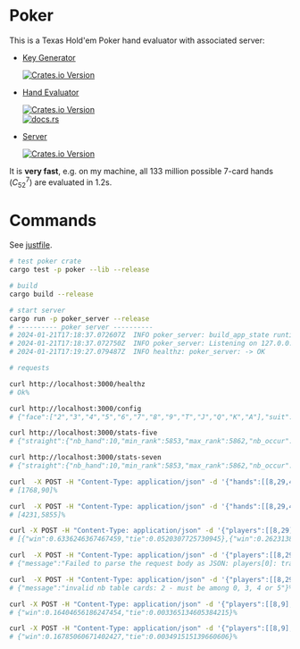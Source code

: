 
# Poker

This is a Texas Hold'em Poker hand evaluator with associated server:

+ [Key Generator](./poker_keygen/)  

    [![Crates.io Version](https://img.shields.io/crates/v/poker_keygen?logo=rust)](https://crates.io/crates/poker_keygen)  

+ [Hand Evaluator](./poker_eval/)  

    [![Crates.io Version](https://img.shields.io/crates/v/poker_eval?logo=rust)](https://crates.io/crates/poker_eval)  
    [![docs.rs](https://img.shields.io/docsrs/poker_eval?label=docs.rs)](https://docs.rs/poker_eval/)
  
+ [Server](./poker_server/)  

    [![Crates.io Version](https://img.shields.io/crates/v/poker_server?logo=rust)](https://crates.io/crates/poker_server)  

It is **very fast**, e.g. on my machine, all 133 million possible 7-card hands ($C^{7}_{52}$) are evaluated in 1.2s.

# Commands

See [justfile](./justfile).

```sh
# test poker crate
cargo test -p poker --lib --release

# build
cargo build --release

# start server
cargo run -p poker_server --release
# ---------- poker server ----------
# 2024-01-21T17:18:37.072607Z  INFO poker_server: build_app_state runtime = 1.216176641s s
# 2024-01-21T17:18:37.072750Z  INFO poker_server: Listening on 127.0.0.1:3000
# 2024-01-21T17:19:27.079487Z  INFO healthz: poker_server: -> OK

# requests

curl http://localhost:3000/healthz
# Ok%

curl http://localhost:3000/config
# {"face":["2","3","4","5","6","7","8","9","T","J","Q","K","A"],"suit":["C","D","H","S"],"card_no":{"2C":0,"QS":43,"5S":15,"9C":28,"8D":25,"5D":13,"JD":37,"QC":40,"2D":1,"7C":20,"TC":32,"6C":16,"9D":29,"3C":4,"5H":14,"4D":9,"7S":23,"8C":24,"QD":41,"KC":44,"KH":46,"6H":18,"3S":7,"QH":42,"4S":11,"TS":35,"KD":45,"AD":49,"AH":50,"TH":34,"2H":2,"7D":21,"6D":17,"9H":30,"AS":51,"TD":33,"5C":12,"8S":27,"9S":31,"4H":10,"7H":22,"3H":6,"JC":36,"JS":39,"6S":19,"AC":48,"JH":38,"8H":26,"4C":8,"2S":3,"KS":47,"3D":5},"card_sy":{"18":"6H","50":"AH","13":"5D","1":"2D","36":"JC","15":"5S","23":"7S","35":"TS","24":"8C","17":"6D","32":"TC","38":"JH","30":"9H","26":"8H","37":"JD","10":"4H","29":"9D","28":"9C","12":"5C","46":"KH","5":"3D","2":"2H","43":"QS","19":"6S","21":"7D","22":"7H","27":"8S","42":"QH","47":"KS","0":"2C","8":"4C","14":"5H","16":"6C","33":"TD","34":"TH","3":"2S","4":"3C","39":"JS","41":"QD","44":"KC","11":"4S","25":"8D","7":"3S","40":"QC","6":"3H","9":"4D","31":"9S","45":"KD","48":"AC","20":"7C","49":"AD","51":"AS"}}%

curl http://localhost:3000/stats-five
# {"straight":{"nb_hand":10,"min_rank":5853,"max_rank":5862,"nb_occur":10200},"full-house":{"nb_hand":156,"min_rank":7140,"max_rank":7295,"nb_occur":3744},"high-card":{"nb_hand":1277,"min_rank":0,"max_rank":1276,"nb_occur":1302540},"four-of-a-kind":{"nb_hand":156,"min_rank":7296,"max_rank":7451,"nb_occur":624},"flush":{"nb_hand":1277,"min_rank":5863,"max_rank":7139,"nb_occur":5108},"straight-flush":{"nb_hand":10,"min_rank":7452,"max_rank":7461,"nb_occur":40},"one-pair":{"nb_hand":2860,"min_rank":1277,"max_rank":4136,"nb_occur":1098240},"three-of-a-kind":{"nb_hand":858,"min_rank":4995,"max_rank":5852,"nb_occur":54912},"two-pairs":{"nb_hand":858,"min_rank":4137,"max_rank":4994,"nb_occur":123552}}%

curl http://localhost:3000/stats-seven
# {"straight":{"nb_hand":10,"min_rank":5853,"max_rank":5862,"nb_occur":6180020},"full-house":{"nb_hand":156,"min_rank":7140,"max_rank":7295,"nb_occur":3473184},"two-pairs":{"nb_hand":763,"min_rank":4140,"max_rank":4994,"nb_occur":31433400},"four-of-a-kind":{"nb_hand":156,"min_rank":7296,"max_rank":7451,"nb_occur":224848},"straight-flush":{"nb_hand":10,"min_rank":7452,"max_rank":7461,"nb_occur":41584},"high-card":{"nb_hand":407,"min_rank":48,"max_rank":1276,"nb_occur":23294460},"flush":{"nb_hand":1277,"min_rank":5863,"max_rank":7139,"nb_occur":4047644},"three-of-a-kind":{"nb_hand":575,"min_rank":5003,"max_rank":5852,"nb_occur":6461620},"one-pair":{"nb_hand":1470,"min_rank":1295,"max_rank":4136,"nb_occur":58627800}}%

curl  -X POST -H "Content-Type: application/json" -d '{"hands":[[8,29,4,11,32],[9,30,5,12,33]]}' http://localhost:3000/rank-five
# [1768,90]%

curl  -X POST -H "Content-Type: application/json" -d '{"hands":[[8,29,4,11,32,18,19],[9,30,5,12,33,19,20]]}' http://localhost:3000/rank-seven
# [4231,5855]%

curl -X POST -H "Content-Type: application/json" -d '{"players":[[8,29], [4,11]],"table":[]}' http://localhost:3000/calc-det
# [{"win":0.6336246367467459,"tie":0.0520307725730945},{"win":0.2623138181070651,"tie":0.0520307725730945}]%

curl  -X POST -H "Content-Type: application/json" -d '{"players":[[8,29,18], [4,11]],"table":[20,21]}' http://localhost:3000/calc-det
# {"message":"Failed to parse the request body as JSON: players[0]: trailing characters at line 1 column 19"}%

curl  -X POST -H "Content-Type: application/json" -d '{"players":[[8,29], [4,11]],"table":[20,21]}' http://localhost:3000/calc-det
# {"message":"invalid nb table cards: 2 - must be among 0, 3, 4 or 5"}%

curl -X POST -H "Content-Type: application/json" -d '{"players":[[8,9],[11],[]],"table":[15,47,23,33],"nb_game":100000}' http://localhost:3000/calc-mc
# {"win":0.16404656186247454,"tie":0.003365134605384215}%

curl -X POST -H "Content-Type: application/json" -d '{"players":[[8,9],[11],[]],"table":[15,47,23,33],"nb_game":100000000}' http://localhost:3000/calc-mc
# {"win":0.16785060671402427,"tie":0.003491515139660606}%

```
